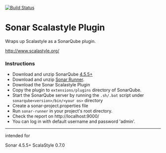 [![Build Status](https://travis-ci.org/NCR-CoDE/sonar-scalastyle.svg?branch=master)](https://travis-ci.org/NCR-CoDE/sonar-scalastyle)

# Sonar Scalastyle Plugin

Wraps up Scalastyle as a SonarQube plugin.

http://www.scalastyle.org/

### Instructions

* Download and unzip SonarQube [4.5.5+](http://www.sonarqube.org/downloads/)
* Download and unzip [Sonar Runner](http://repo1.maven.org/maven2/org/codehaus/sonar/runner/sonar-runner-dist/2.4/sonar-runner-dist-2.4.zip).
* Download the Sonar Scalastyle Plugin
* Copy the plugin to `extensions/plugins` directory of SonarQube.
* Start the SonarQube server by running the `.sh/.bat` script under `sonarqube<version>/bin/<your os>` directory
* Create a sonar-project.properties file
* Run `sonar-runner` in your project's root directory.
* Check the report on http://localhost:9000/
* You can log in with default username and password 'admin'.

---

intended for

Sonar 4.5.5+
ScalaStyle 0.7.0